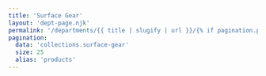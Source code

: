 ```yaml
---
title: 'Surface Gear'
layout: 'dept-page.njk'
permalink: '/departments/{{ title | slugify | url }}/{% if pagination.pageNumber > 0 %}{{pagination.pageNumber | plus: 1 }}/{% endif %}'
pagination:
  data: 'collections.surface-gear'
  size: 25
  alias: 'products'
---
```

